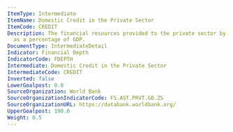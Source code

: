 ```yaml
---
ItemType: Intermediate
ItemName: Domestic Credit in the Private Sector
ItemCode: CREDIT
Description: The financial resources provided to the private sector by financial corporations
  as a percentage of GDP.
DocumentType: IntermediateDetail
Indicator: Financial Depth
IndicatorCode: FDEPTH
Intermediate: Domestic Credit in the Private Sector
IntermediateCode: CREDIT
Inverted: false
LowerGoalpost: 0.0
SourceOrganization: World Bank
SourceOrganizationIndicatorCode: FS.AST.PRVT.GD.ZS
SourceOrganizationURL: https://databank.worldbank.org/
UpperGoalpost: 190.0
Weight: 0.5
---
```


